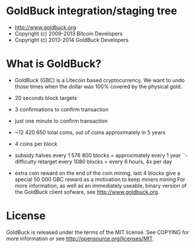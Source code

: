 GoldBuck integration/staging tree
================================
- http://www.goldbuck.org
- Copyright (c) 2009-2013 Bitcoin Developers
- Copyright (c) 2013-2014 GoldBuck Developers

What is GoldBuck?
================================
- GoldBuck (GBC) is a Litecoin based cryptocurrency. We want to undo those times when the dollar was 100% covered by the physical gold.

- 20 seconds block targets
- 3 confirmations to confirm transaction
- just one minute to confirm transaction
- ~12 420 650 total coins, out of coins approximately in 5 years
- 4 coins per block
- subsidy halves every 1 576 800 blocks = approximately every 1 year
¨- difficulty retarget every 1080 blocks = every 6 hours, 4x per day
- extra coin reward on the end of the coin mining, last 4 blocks give a special 50 000 GBC reward as a motivation to keep miners mining
For more information, as well as an immediately useable, binary version of the GoldBuck client sofware, see http://www.goldbuck.org.

License
================================
GoldBuck is released under the terms of the MIT license. See COPYING for more information or see http://opensource.org/licenses/MIT.
